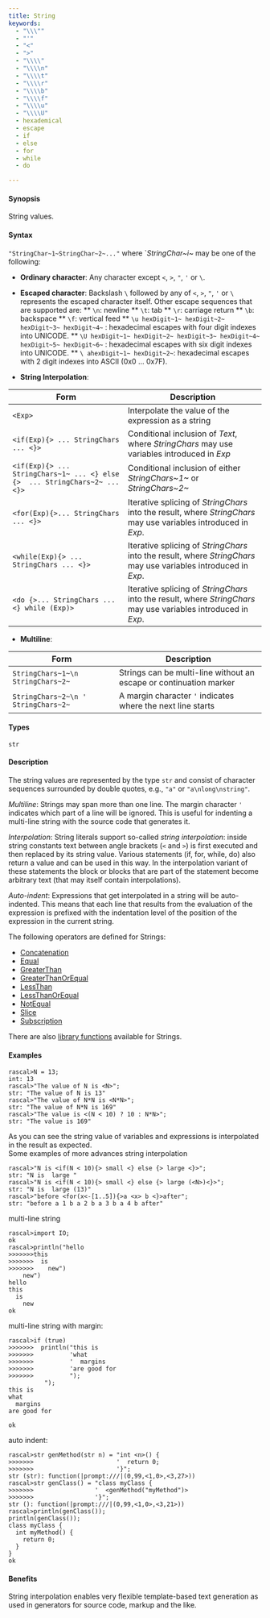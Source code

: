 ```yaml
---
title: String
keywords:
  - "\\\""
  - "'"
  - "<"
  - ">"
  - "\\\\"
  - "\\\\n"
  - "\\\\t"
  - "\\\\r"
  - "\\\\b"
  - "\\\\f"
  - "\\\\u"
  - "\\\\U"
  - hexademical
  - escape
  - if
  - else
  - for
  - while
  - do

---
```


#### Synopsis

String values.

#### Syntax

`"StringChar~1~StringChar~2~..."`
where `_StringChar~i~_ may be one of the following:

*  __Ordinary character__: Any character except `<`, `>`, `"`, `'` or `\`.
*  __Escaped character__: Backslash `\` followed by any of  `<`, `>`, `"`, `'` or `\` represents the escaped character itself.
  Other escape sequences that are supported are:
**  `\n`: newline
**  `\t`: tab
**  `\r`: carriage return
**  `\b`: backspace
**  `\f`: vertical feed
**  `\u hexDigit~1~ hexDigit~2~ hexDigit~3~ hexDigit~4~` : hexadecimal escapes with four digit indexes into UNICODE.
**  `\U hexDigit~1~ hexDigit~2~ hexDigit~3~ hexDigit~4~ hexDigit~5~ hexDigit~6~` : hexadecimal escapes with six digit indexes into UNICODE.
**  `\ ahexDigit~1~ hexDigit~2~`:  hexadecimal escapes with 2 digit indexes into ASCII (0x0 ... 0x7F).

*  __String Interpolation__: 

| Form      | Description |
| --- | --- |
| `<Exp>` | Interpolate the value of the expression as a string |
| `<if(Exp){> ... StringChars ... <}>` | Conditional inclusion of _Text_, where _StringChars_ may use variables introduced in _Exp_ |
| `<if(Exp){> ... StringChars~1~ ... <} else {>  ... StringChars~2~ ... <}>` | Conditional inclusion of either _StringChars~1~_ or _StringChars~2~_ |
| `<for(Exp){>... StringChars ... <}>` | Iterative splicing of _StringChars_ into the result, where _StringChars_ may use variables introduced in _Exp_. |
| `<while(Exp){> ... StringChars ... <}>` | Iterative splicing of _StringChars_ into the result, where _StringChars_ may use variables introduced in _Exp_. |
| `<do {>... StringChars ... <} while (Exp)>` | Iterative splicing of _StringChars_ into the result, where _StringChars_ may use variables introduced in _Exp_. |

*  __Multiline__:

| Form | Description  |
| --- | --- |
| `StringChars~1~\n StringChars~2~ `   | Strings can be multi-line without an escape or continuation marker  |
| `StringChars~2~\n '  StringChars~2~` | A margin character `'` indicates where the next line starts  |

#### Types

`str`

#### Description

The string values are represented by the type `str` and consist of character 
sequences surrounded by double quotes, e.g., `"a"` or `"a\nlong\nstring"`.

_Multiline_: Strings may span more than one line. The margin character `'` indicates which part of a line will be ignored. This is useful for indenting a multi-line string with the source code that generates it.

_Interpolation_:  String literals support so-called _string interpolation_: 
inside string constants text between angle brackets (`<` and `>`) is first executed and then replaced by
 its string value.
Various statements (if, for, while, do) also return a value and can be used in this way.
In the interpolation variant of these statements the block or blocks that are part of the statement become arbitrary text 
(that may itself contain interpolations). 

_Auto-indent_: Expressions that get interpolated in a string will be auto-indented. This means that each line that results from the evaluation of the expression is prefixed with the indentation level of the position of the expression in the current string.

The following operators are defined for Strings:
* [Concatenation](../../../../Rascal/Expressions/Values/String/Concatenation)
* [Equal](../../../../Rascal/Expressions/Values/String/Equal)
* [GreaterThan](../../../../Rascal/Expressions/Values/String/GreaterThan)
* [GreaterThanOrEqual](../../../../Rascal/Expressions/Values/String/GreaterThanOrEqual)
* [LessThan](../../../../Rascal/Expressions/Values/String/LessThan)
* [LessThanOrEqual](../../../../Rascal/Expressions/Values/String/LessThanOrEqual)
* [NotEqual](../../../../Rascal/Expressions/Values/String/NotEqual)
* [Slice](../../../../Rascal/Expressions/Values/String/Slice)
* [Subscription](../../../../Rascal/Expressions/Values/String/Subscription)

There are also [library functions](../../../../Library/String.md/) available for Strings.

#### Examples

```rascal-shell 
rascal>N = 13;
int: 13
rascal>"The value of N is <N>";
str: "The value of N is 13"
rascal>"The value of N*N is <N*N>";
str: "The value of N*N is 169"
rascal>"The value is <(N < 10) ? 10 : N*N>";
str: "The value is 169"
```
As you can see the string value of variables and expressions is interpolated in the result as expected. 
<br />
Some examples of more advances string interpolation 

```rascal-shell ,continue
rascal>"N is <if(N < 10){> small <} else {> large <}>";
str: "N is  large "
rascal>"N is <if(N < 10){> small <} else {> large (<N>)<}>";
str: "N is  large (13)"
rascal>"before <for(x<-[1..5]){>a <x> b <}>after";
str: "before a 1 b a 2 b a 3 b a 4 b after"
```
multi-line string

```rascal-shell ,continue
rascal>import IO;
ok
rascal>println("hello
>>>>>>>this
>>>>>>>  is
>>>>>>>    new")
    new")
hello
this
  is
    new
ok
```
multi-line string with margin:

```rascal-shell ,continue
rascal>if (true)
>>>>>>>  println("this is
>>>>>>>          'what
>>>>>>>          '  margins
>>>>>>>          'are good for
>>>>>>>          ");
          ");
this is
what
  margins
are good for
          
ok
```
auto indent:

```rascal-shell ,continue
rascal>str genMethod(str n) = "int <n>() {
>>>>>>>                       '  return 0;
>>>>>>>                       '}";
str (str): function(|prompt:///|(0,99,<1,0>,<3,27>))
rascal>str genClass() = "class myClass {
>>>>>>>                 '  <genMethod("myMethod")>
>>>>>>>                 '}";
str (): function(|prompt:///|(0,99,<1,0>,<3,21>))
rascal>println(genClass());
println(genClass());
class myClass {
  int myMethod() {
    return 0;
  }
}
ok
```

#### Benefits

String interpolation enables very flexible template-based text generation as used in generators for
source code, markup and the like.

